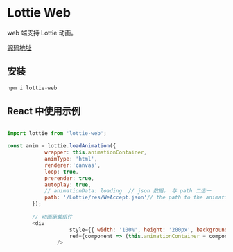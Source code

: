 # Lottie Web

web 端支持 Lottie 动画。

[源码地址](https://github.com/airbnb/lottie-web)

## 安装

```sh
npm i lottie-web
```

## React 中使用示例

```js

import lottie from 'lottie-web';

const anim = lottie.loadAnimation({
            wrapper: this.animationContainer,
            animType: 'html',
            renderer:'canvas',
            loop: true,
            prerender: true,
            autoplay: true,
            // animationData: loading  // json 数据， 与 path 二选一
            path: '/Lottie/res/WeAccept.json'// the path to the animation json 请求 json 服务器端地址，外部资源有跨域问题
        });
        
        // 动画承载组件
        <div
                    style={{ width: '100%', height: '200px', backgroundColor: '#fff', position: 'relative' }}
                    ref={component => (this.animationContainer = component)}
                />
```


